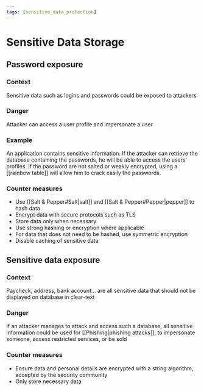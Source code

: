 ```yaml
---
tags: [sensitive_data_protection]
---
```

# Sensitive Data Storage
## Password exposure
### Context
Sensitive data such as logins and passwords could be exposed to attackers
### Danger
Attacker can access a user profile and impersonate a user
### Example
An application contains sensitive information. If the attacker can retrieve the database containing the passwords, he will be able to access the users' profiles.
If the password are not salted or weakly encrypted, using a [[rainbow table]] will allow him to crack easily the passwords.
### Counter measures
- Use [[Salt & Pepper#Salt|salt]] and [[Salt & Pepper#Pepper|pepper]] to hash data
- Encrypt data with secure protocols such as TLS
- Store data only when necessary
- Use strong hashing or encryption where applicable
- For data that does not need to be hashed, use symmetric encryption
- Disable caching of sensitive data
## Sensitive data exposure
### Context
Paycheck, address, bank account... are all sensitive data that should not be displayed on database in clear-text
### Danger
If an attacker manages to attack and access such a database, all sensitive information could be used for [[Phishing|phishing attacks]], to impersonate someone, access restricted services, or be sold
### Counter measures
- Ensure data and personal details are encrypted with a string algorithm, accepted by the security community
- Only store necessary data